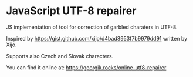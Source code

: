 # JavaScript UTF-8 repairer

JS implementation of tool for correction of garbled charaters in UTF-8.

Inspired by https://gist.github.com/xijo/d4bad3953f7b9979dd91 written by Xijo.

Supports also Czech and Slovak characters.

You can find it online at: https://georgik.rocks/online-utf8-repairer
